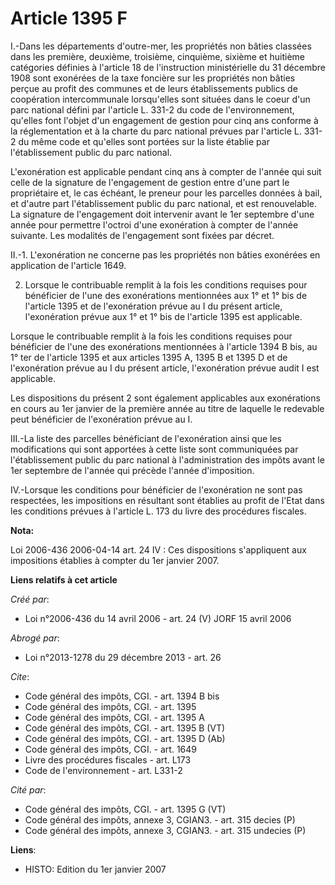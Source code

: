 # Article 1395 F

I.-Dans les départements d'outre-mer, les propriétés non bâties classées dans les première, deuxième, troisième, cinquième,
sixième et huitième catégories définies à l'article 18 de l'instruction ministérielle du 31 décembre 1908 sont exonérées de
la taxe foncière sur les propriétés non bâties perçue au profit des communes et de leurs établissements publics de
coopération intercommunale lorsqu'elles sont situées dans le coeur d'un parc national défini par l'article L. 331-2 du code
de l'environnement, qu'elles font l'objet d'un engagement de gestion pour cinq ans conforme à la réglementation et à la
charte du parc national prévues par l'article L. 331-2 du même code et qu'elles sont portées sur la liste établie par
l'établissement public du parc national. 

L'exonération est applicable pendant cinq ans à compter de l'année qui suit celle de la signature de l'engagement de gestion
entre d'une part le propriétaire et, le cas échéant, le preneur pour les parcelles données à bail, et d'autre part
l'établissement public du parc national, et est renouvelable. La signature de l'engagement doit intervenir avant le 1er
septembre d'une année pour permettre l'octroi d'une exonération à compter de l'année suivante. Les modalités de l'engagement
sont fixées par décret. 

II.-1. L'exonération ne concerne pas les propriétés non bâties exonérées en application de l'article 1649.

2. Lorsque le contribuable remplit à la fois les conditions requises pour bénéficier de l'une des exonérations mentionnées
aux 1° et 1° bis de l'article 1395 et de l'exonération prévue au I du présent article, l'exonération prévue aux 1° et 1° bis
de l'article 1395 est applicable. 

Lorsque le contribuable remplit à la fois les conditions requises pour bénéficier de l'une des exonérations mentionnées à
l'article 1394 B bis, au 1° ter de l'article 1395 et aux articles 1395 A, 1395 B et 1395 D et de l'exonération prévue au I du
présent article, l'exonération prévue audit I est applicable. 

Les dispositions du présent 2 sont également applicables aux exonérations en cours au 1er janvier de la première année au
titre de laquelle le redevable peut bénéficier de l'exonération prévue au I. 

III.-La liste des parcelles bénéficiant de l'exonération ainsi que les modifications qui sont apportées à cette liste sont
communiquées par l'établissement public du parc national à l'administration des impôts avant le 1er septembre de l'année qui
précède l'année d'imposition. 

IV.-Lorsque les conditions pour bénéficier de l'exonération ne sont pas respectées, les impositions en résultant sont
établies au profit de l'Etat dans les conditions prévues à l'article L. 173 du livre des procédures fiscales.

**Nota:**

Loi 2006-436 2006-04-14 art. 24 IV : Ces dispositions s'appliquent aux impositions établies à compter du 1er janvier 2007.

**Liens relatifs à cet article**

_Créé par_:

  - Loi n°2006-436 du 14 avril 2006 - art. 24 (V) JORF 15 avril 2006

_Abrogé par_:

  - Loi n°2013-1278 du 29 décembre 2013 - art. 26

_Cite_:

  - Code général des impôts, CGI. - art. 1394 B bis
  - Code général des impôts, CGI. - art. 1395
  - Code général des impôts, CGI. - art. 1395 A
  - Code général des impôts, CGI. - art. 1395 B (VT)
  - Code général des impôts, CGI. - art. 1395 D (Ab)
  - Code général des impôts, CGI. - art. 1649
  - Livre des procédures fiscales - art. L173
  - Code de l'environnement - art. L331-2

_Cité par_:

  - Code général des impôts, CGI. - art. 1395 G (VT)
  - Code général des impôts, annexe 3, CGIAN3. - art. 315 decies (P)
  - Code général des impôts, annexe 3, CGIAN3. - art. 315 undecies (P)

**Liens**:

  - HISTO: Edition du 1er janvier 2007
